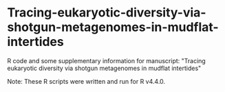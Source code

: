 # Tracing-eukaryotic-diversity-via-shotgun-metagenomes-in-mudflat-intertides

R code and some supplementary information for manuscript: "Tracing eukaryotic diversity via shotgun metagenomes in mudflat intertides"

Note: These R scripts were written and run for R v4.4.0.
